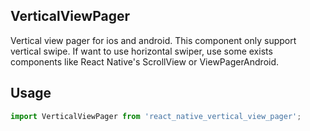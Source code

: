 ## VerticalViewPager
Vertical view pager for ios and android.
This component only support vertical swipe. If want to use horizontal swiper, use some exists components like React Native's ScrollView or ViewPagerAndroid.

## Usage
```js
import VerticalViewPager from 'react_native_vertical_view_pager';


```

